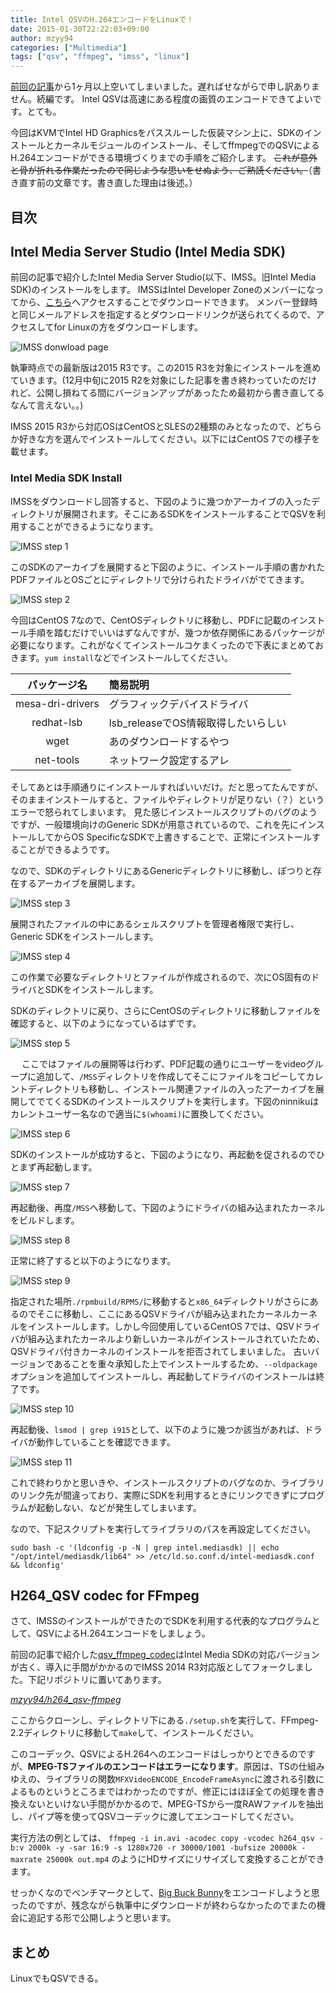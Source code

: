 ```yaml
---
title: Intel QSVのH.264エンコードをLinuxで！
date: 2015-01-30T22:22:03+09:00
author: mzyy94
categories: ["Multimedia"]
tags: ["qsv", "ffmpeg", "imss", "linux"]
---
```


[前回の記事](../2014/2014-12-12-kvm-intel-hd-graphics-passthrough.md)から1ヶ月以上空いてしまいました。遅ればせながらで申し訳ありません。続編です。
Intel QSVは高速にある程度の画質のエンコードできてよいです。とても。

今回はKVMでIntel HD Graphicsをパススルーした仮装マシン上に、SDKのインストールとカーネルモジュールのインストール、そしてffmpegでのQSVによるH.264エンコードができる環境づくりまでの手順をご紹介します。
~~これが意外と骨が折れる作業だったので同じような思いをせぬよう、ご熟読ください。~~（書き直す前の文章です。書き直した理由は後述。）

<!-- more -->
## 目次


## Intel Media Server Studio (Intel Media SDK)

前回の記事で紹介したIntel Media Server Studio(以下、IMSS。旧Intel Media SDK)のインストールをします。
IMSSはIntel Developer Zoneのメンバーになってから、[こちら](https://software.intel.com/en-us/intel-media-server-studio)へアクセスすることでダウンロードできます。
メンバー登録時と同じメールアドレスを指定するとダウンロードリンクが送られてくるので、アクセスしてfor Linuxの方をダウンロードします。

![IMSS donwload page](/assets/images/2015/01/30/IMSS-download.png)

執筆時点での最新版は2015 R3です。この2015 R3を対象にインストールを進めていきます。(12月中旬に2015 R2を対象にした記事を書き終わっていたのだけれど、公開し損ねてる間にバージョンアップがあったため最初から書き直してるなんて言えない。。)

IMSS 2015 R3から対応OSはCentOSとSLESの2種類のみとなったので、どちらか好きな方を選んでインストールしてください。以下にはCentOS 7での様子を載せます。

### Intel Media SDK Install
IMSSをダウンロードし回答すると、下図のように幾つかアーカイブの入ったディレクトリが展開されます。そこにあるSDKをインストールすることでQSVを利用することができるようになります。

![IMSS step 1](/assets/images/2015/01/30/IMSS-step-1.png)

このSDKのアーカイブを展開すると下図のように、インストール手順の書かれたPDFファイルとOSごとにディレクトリで分けられたドライバがでてきます。

![IMSS step 2](/assets/images/2015/01/30/IMSS-step-2.png)

今回はCentOS 7なので、CentOSディレクトリに移動し、PDFに記載のインストール手順を踏むだけでいいはずなんですが、幾つか依存関係にあるパッケージが必要になります。これがなくてインストールコケまくったので下表にまとめておきます。`yum install`などでインストールしてください。

   パッケージ名 | 簡易説明
:---------:|:-------
mesa-dri-drivers | グラフィックデバイスドライバ
redhat-lsb | lsb_releaseでOS情報取得したいらしい
wget | あのダウンロードするやつ
net-tools | ネットワーク設定するアレ

そしてあとは手順通りにインストールすればいいだけ。だと思ってたんですが、そのままインストールすると、ファイルやディレクトリが足りない（？）というエラーで怒られてしまいます。
見た感じインストールスクリプトのバグのようですが、一般環境向けのGeneric SDKが用意されているので、これを先にインストールしてからOS SpecificなSDKで上書きすることで、正常にインストールすることができるようです。

なので、SDKのディレクトリにあるGenericディレクトリに移動し、ぽつりと存在するアーカイブを展開します。

![IMSS step 3](/assets/images/2015/01/30/IMSS-step-3.png)

展開されたファイルの中にあるシェルスクリプトを管理者権限で実行し、Generic SDKをインストールします。

![IMSS step 4](/assets/images/2015/01/30/IMSS-step-4.png)

この作業で必要なディレクトリとファイルが作成されるので、次にOS固有のドライバとSDKをインストールします。

SDKのディレクトリに戻り、さらにCentOSのディレクトリに移動しファイルを確認すると、以下のようになっているはずです。

![IMSS step 5](/assets/images/2015/01/30/IMSS-step-5.png)

　
ここではファイルの展開等は行わず、PDF記載の通りにユーザーをvideoグループに追加して、`/MSS`ディレクトリを作成してそこにファイルをコピーしてカレントディレクトリも移動し、インストール関連ファイルの入ったアーカイブを展開してでてくるSDKのインストールスクリプトを実行します。下図のninnikuはカレントユーザー名なので適当に`$(whoami)`に置換してください。

![IMSS step 6](/assets/images/2015/01/30/IMSS-step-6.png)


SDKのインストールが成功すると、下図のようになり、再起動を促されるのでひとまず再起動します。

![IMSS step 7](/assets/images/2015/01/30/IMSS-step-7.png)


再起動後、再度`/MSS`へ移動して、下図のようにドライバの組み込まれたカーネルをビルドします。

![IMSS step 8](/assets/images/2015/01/30/IMSS-step-8.png)

正常に終了すると以下のようになります。

![IMSS step 9](/assets/images/2015/01/30/IMSS-step-9.png)

指定された場所`./rpmbuild/RPMS/`に移動すると`x86_64`ディレクトリがさらにあるのでそこに移動し、ここにあるQSVドライバが組み込まれたカーネルカーネルをインストールします。しかし今回使用しているCentOS 7では、QSVドライバが組み込まれたカーネルより新しいカーネルがインストールされていたため、QSVドライバ付きカーネルのインストールを拒否されてしまいました。
古いバージョンであることを重々承知した上でインストールするため、`--oldpackage`オプションを追加してインストールし、再起動してドライバのインストールは終了です。

![IMSS step 10](/assets/images/2015/01/30/IMSS-step-10.png)


再起動後、`lsmod | grep i915`として、以下のように幾つか該当があれば、ドライバが動作していることを確認できます。

![IMSS step 11](/assets/images/2015/01/30/IMSS-step-11.png)


これで終わりかと思いきや、インストールスクリプトのバグなのか、ライブラリのリンク先が間違っており、実際にSDKを利用するときにリンクできずにプログラムが起動しない、などが発生してしまいます。

なので、下記スクリプトを実行してライブラリのパスを再設定してください。

`sudo bash -c '(ldconfig -p -N | grep intel.mediasdk) || echo "/opt/intel/mediasdk/lib64" >> /etc/ld.so.conf.d/intel-mediasdk.conf && ldconfig'`


## H264_QSV codec for FFmpeg

さて、IMSSのインストールができたのでSDKを利用する代表的なプログラムとして、QSVによるH.264エンコードをしましょう。

前回の記事で紹介した[qsv_ffmpeg_codec](https://github.com/shenhailuanma/qsv-ffmpeg-codec)はIntel Media SDKの対応バージョンが古く、導入に手間がかかるのでIMSS 2014 R3対応版としてフォークしました。下記リポジトリに置いてあります。

*[mzyy94/h264_qsv-ffmpeg](https://github.com/mzyy94/qsv_h264-ffmpeg)*

ここからクローンし、ディレクトリ下にある`./setup.sh`を実行して、FFmpeg-2.2ディレクトリに移動して`make`して、インストールください。

このコーデック、QSVによるH.264へのエンコードはしっかりとできるのですが、**MPEG-TSファイルのエンコードはエラーになります**。原因は、TSの仕組みゆえの、ライブラリの関数`MFXVideoENCODE_EncodeFrameAsync`に渡される引数によるものというところまではわかったのですが、修正にはほぼ全ての処理を書き換えないといけない手間がかかるので、MPEG-TSから一度RAWファイルを抽出し、パイプ等を使ってQSVコーデックに渡してエンコードしてください。

実行方法の例としては、
`ffmpeg -i in.avi -acodec copy -vcodec h264_qsv -b:v 2000k -y -sar 16:9 -s 1280x720 -r 30000/1001 -bufsize 20000k -maxrate 25000k out.mp4`
のようにHDサイズにリサイズして変換することができます。

せっかくなのでベンチマークとして、[Big Buck Bunny](http://www.bigbuckbunny.org)をエンコードしようと思ったのですが、残念ながら執筆中にダウンロードが終わらなかったのでまたの機会に追記する形で公開しようと思います。


## まとめ

LinuxでもQSVできる。

 
